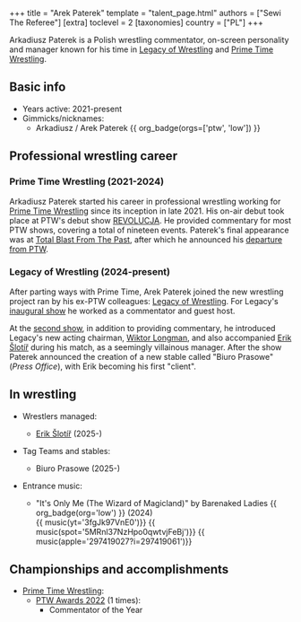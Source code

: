 +++
title = "Arek Paterek"
template = "talent_page.html"
authors = ["Sewi The Referee"]
[extra]
toclevel = 2
[taxonomies]
country = ["PL"]
+++

Arkadiusz Paterek is a Polish wrestling commentator, on-screen personality and manager known for his time in [Legacy of Wrestling](@/o/low.md) and [Prime Time Wrestling](@/o/ptw.md).

## Basic info

* Years active: 2021-present
* Gimmicks/nicknames:
  - Arkadiusz / Arek Paterek {{ org_badge(orgs=['ptw', 'low']) }}

## Professional wrestling career

### Prime Time Wrestling (2021-2024)

Arkadiusz Paterek started his career in professional wrestling working for [Prime Time Wrestling](@/o/ptw.md) since its inception in late 2021. His on-air debut took place at PTW's debut show [REVOLUCJA](@/e/ptw/2021-10-09-ptw-1-revolucja.md). He provided commentary for most PTW shows, covering a total of nineteen events. Paterek's final appearance was at [Total Blast From The Past](@/e/ptw/2024-05-11-ptw-6.md), after which he announced his [departure from PTW](@/a/ptw-exits.md).

### Legacy of Wrestling (2024-present)

After parting ways with Prime Time, Arek Paterek joined the new wrestling project ran by his ex-PTW colleagues: [Legacy of Wrestling](@/o/low.md). For Legacy's [inaugural show](@/e/low/2024-12-01-low-1.md) he worked as a commentator and guest host.

At the [second show](@/e/low/2025-04-06-low-2.md), in addition to providing commentary, he introduced Legacy's new acting chairman, [Wiktor Longman](@/w/wiktor-longman.md), and also accompanied [Erik Šlotíř](@/w/erik-slotir.md) during his match, as a seemingly villainous manager. After the show Paterek announced the creation of a new stable called "Biuro Prasowe" (_Press Office_), with Erik becoming his first "client".

## In wrestling

* Wrestlers managed:
  - [Erik Šlotíř](@/w/erik-slotir.md) (2025-)

* Tag Teams and stables:
  - Biuro Prasowe (2025-)

* Entrance music:
  - "It's Only Me (The Wizard of Magicland)" by Barenaked Ladies
 {{ org_badge(org='low') }} (2024) <br>
 {{ music(yt='3fgJk97VnE0')}}
 {{ music(spot='5MRnl37NzHpo0qwtvjFeBj')}}
 {{ music(apple='297419027?i=297419061')}}

## Championships and accomplishments

* [Prime Time Wrestling](@/o/ptw.md):
  - [PTW Awards 2022](@/a/ptw-awards-2022.md) (1 times):
    * Commentator of the Year
